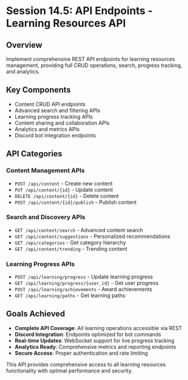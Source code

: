 # Session 14.5: API Endpoints - Learning Resources API

## Overview
Implement comprehensive REST API endpoints for learning resources management, providing full CRUD operations, search, progress tracking, and analytics.

## Key Components
- Content CRUD API endpoints
- Advanced search and filtering APIs
- Learning progress tracking APIs
- Content sharing and collaboration APIs
- Analytics and metrics APIs
- Discord bot integration endpoints

## API Categories

### Content Management APIs
- `POST /api/content` - Create new content
- `PUT /api/content/{id}` - Update content
- `DELETE /api/content/{id}` - Delete content
- `POST /api/content/{id}/publish` - Publish content

### Search and Discovery APIs
- `GET /api/content/search` - Advanced content search
- `GET /api/content/suggestions` - Personalized recommendations
- `GET /api/categories` - Get category hierarchy
- `GET /api/content/trending` - Trending content

### Learning Progress APIs
- `POST /api/learning/progress` - Update learning progress
- `GET /api/learning/progress/{user_id}` - Get user progress
- `POST /api/learning/achievements` - Award achievements
- `GET /api/learning/paths` - Get learning paths

## Goals Achieved
- **Complete API Coverage**: All learning operations accessible via REST
- **Discord Integration**: Endpoints optimized for bot commands
- **Real-time Updates**: WebSocket support for live progress tracking
- **Analytics Ready**: Comprehensive metrics and reporting endpoints
- **Secure Access**: Proper authentication and rate limiting

This API provides comprehensive access to all learning resources functionality with optimal performance and security.